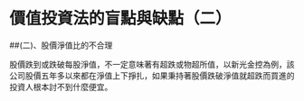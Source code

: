 # 價值投資法的盲點與缺點（二）


##(二)、股價淨值比的不合理

 

股價跌到或跌破每股淨值，不一定意味著有超跌或物超所值，以新光金控為例，該公司股價五年多以來都在淨值上下掙扎，如果秉持著股價跌破淨值就超跌而買進的投資人根本討不到什麼便宜。


